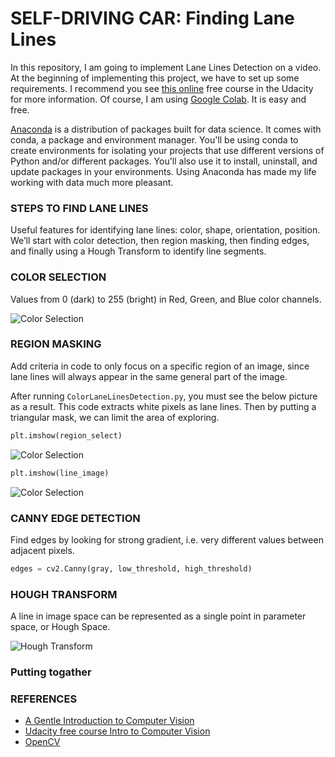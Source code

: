 # SELF-DRIVING CAR: Finding Lane Lines
In this repository, I am going to implement Lane Lines Detection on a video. At the beginning of implementing this project, we have to set up some requirements. I recommend you see [this online](https://classroom.udacity.com/courses/ud1111 "Anaconda and Jupyter notebooks") free course in the Udacity for more information.
Of course, I am using [Google Colab](https://colab.research.google.com/). It is easy and free.

[Anaconda](https://anaconda.org/) is a distribution of packages built for data science. It comes with conda, a package and environment manager. You'll be using conda to create environments for isolating your projects that use different versions of Python and/or different packages. You'll also use it to install, uninstall, and update packages in your environments. Using Anaconda has made my life working with data much more pleasant.


### STEPS TO FIND LANE LINES
Useful features for identifying lane lines: color, shape, orientation, position. We’ll start with color detection, then region masking, then finding edges, and finally using a Hough Transform to identify line segments.

### COLOR SELECTION
Values from 0 (dark) to 255 (bright) in Red, Green, and Blue color channels.

![Color Selection](https://github.com/PooyaAlamirpour/FindingLaneLines/blob/master/Pictures/COLOR_SELECTION.png)

### REGION MASKING
Add criteria in code to only focus on a specific region of an image, since lane lines will always appear in the same general part of the image.

After running `ColorLaneLinesDetection.py`, you must see the below picture as a result. This code extracts white pixels as lane lines. Then by putting a triangular mask, we can limit the area of exploring.
```python
plt.imshow(region_select)
```
![Color Selection](https://github.com/PooyaAlamirpour/FindingLaneLines/blob/master/Pictures/mask_color.png)

```python
plt.imshow(line_image)
```
![Color Selection](https://github.com/PooyaAlamirpour/FindingLaneLines/blob/master/Pictures/final_color_mask.png)

### CANNY EDGE DETECTION
Find edges by looking for strong gradient, i.e. very different values between adjacent pixels.
```python
edges = cv2.Canny(gray, low_threshold, high_threshold)
```

### HOUGH TRANSFORM
A line in image space can be represented as a single point in parameter space, or Hough Space.

![Hough Transform](https://github.com/PooyaAlamirpour/FindingLaneLines/blob/master/Pictures/HOUGH_TRANSFORM.png)

### Putting togather


### REFERENCES
* [A Gentle Introduction to Computer Vision](https://machinelearningmastery.com/what-is-computer-vision/)
* [Udacity free course ​Intro to Computer Vision](https://www.udacity.com/course/introduction-to-computer-vision--ud810)
* [OpenCV](https://opencv.org/)